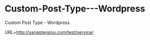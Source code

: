 # Custom-Post-Type---Wordpress
Custom Post Type - Wordpress


URL=http://vanastergiou.com/test/service/
